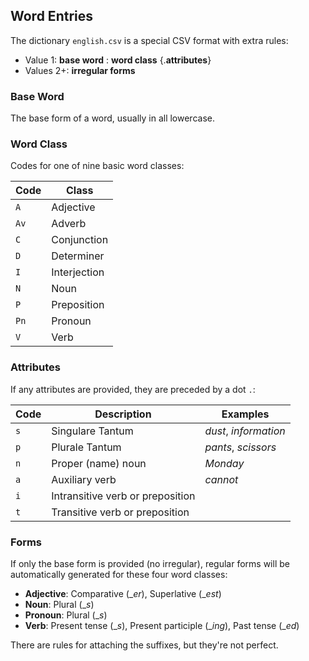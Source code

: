 ## Word Entries

The dictionary `english.csv` is a special CSV format with extra rules:

* Value 1: **base word** : **word class** {.**attributes**}
* Values 2+: **irregular forms**

### Base Word

The base form of a word, usually in all lowercase.

### Word Class

Codes for one of nine basic word classes:

| Code | Class        |
|------|--------------|
| `A`  | Adjective    |
| `Av` | Adverb       |
| `C`  | Conjunction  |
| `D`  | Determiner   |
| `I`  | Interjection |
| `N`  | Noun         |
| `P`  | Preposition  |
| `Pn` | Pronoun      |
| `V`  | Verb         |

### Attributes

If any attributes are provided, they are preceded by a dot `.`:

| Code | Description                      | Examples
|------|----------------------------------|---------
| `s`  | Singulare Tantum                 | _dust_, _information_
| `p`  | Plurale Tantum                   | _pants_, _scissors_
| `n`  | Proper (name) noun               | _Monday_
| `a`  | Auxiliary verb                   | _cannot_
| `i`  | Intransitive verb or preposition |
| `t`  | Transitive verb or preposition   |

### Forms

If only the base form is provided (no irregular), regular forms will be
automatically generated for these four word classes:

- **Adjective**: Comparative (\_*er*), Superlative (\_*est*)
- **Noun**: Plural (\_*s*)
- **Pronoun**: Plural (\_*s*)
- **Verb**: Present tense (\_*s*), Present participle (\_*ing*),
            Past tense (\_*ed*)

There are rules for attaching the suffixes, but they're not perfect.
